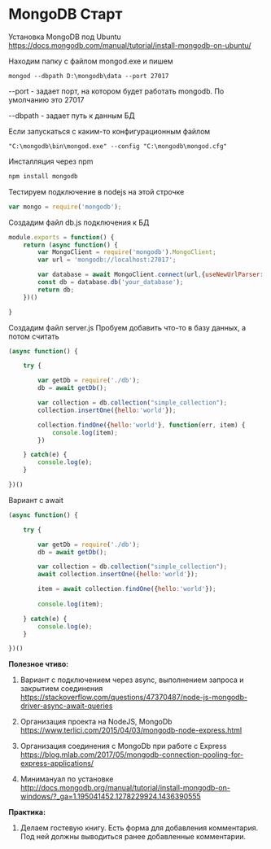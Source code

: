 # MongoDB Старт

Установка MongoDB под Ubuntu
https://docs.mongodb.com/manual/tutorial/install-mongodb-on-ubuntu/

Находим папку с файлом mongod.exe и пишем

```cli
mongod --dbpath D:\mongodb\data --port 27017
```

--port - задает порт, на котором будет работать mongodb. По умолчанию это 27017

--dbpath - задает путь к данным БД


Если запускаться с каким-то конфигурационным файлом

```cli
"C:\mongodb\bin\mongod.exe" --config "C:\mongodb\mongod.cfg"
```

Инсталляция через npm

```js
npm install mongodb
```

Тестируем подключение в nodejs на этой строчке
```js
var mongo = require('mongodb');
```

Создадим файл db.js подключения к БД

```js
module.exports = function() {
	return (async function() {
		var MongoClient = require('mongodb').MongoClient;
		var url = 'mongodb://localhost:27017';

		var database = await MongoClient.connect(url,{useNewUrlParser: true});
		const db = database.db('your_database');
		return db;
	})()

}
 ```



Создадим файл server.js Пробуем добавить что-то в базу данных, а потом считать

```js
(async function() {

	try {

		var getDb = require('./db');
		db = await getDb();

		var collection = db.collection("simple_collection");
		collection.insertOne({hello:'world'});

		collection.findOne({hello:'world'}, function(err, item) {
			console.log(item);
		})

	} catch(e) {
		console.log(e);
	}	

})()

```

Вариант с await

```js
(async function() {

	try {

		var getDb = require('./db');
		db = await getDb();

		var collection = db.collection("simple_collection");
		await collection.insertOne({hello:'world'});

		item = await collection.findOne({hello:'world'});
		
		console.log(item);

	} catch(e) {
		console.log(e);
	}	

})()

```





**Полезное чтиво:**

1. Вариант с подключением через async, выполнением запроса и закрытием соединения
https://stackoverflow.com/questions/47370487/node-js-mongodb-driver-async-await-queries

2. Организация проекта на NodeJS, MongoDb
  https://www.terlici.com/2015/04/03/mongodb-node-express.html
3. Организация соединения с MongoDb при работе с Express 
https://blog.mlab.com/2017/05/mongodb-connection-pooling-for-express-applications/

4. Минимануал по установке
http://docs.mongodb.org/manual/tutorial/install-mongodb-on-windows/?_ga=1.195041452.1278229924.1436390555



**Практика:**

1. Делаем гостевую книгу. Есть форма для добавления комментария. Под ней должны выводиться ранее добавленные комментарии.
